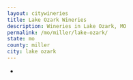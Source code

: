 ```yaml
---
layout: citywineries
title: Lake Ozark Wineries
description: Wineries in Lake Ozark, MO
permalink: /mo/miller/lake-ozark/
state: mo
county: miller
city: lake ozark
---
```

-
